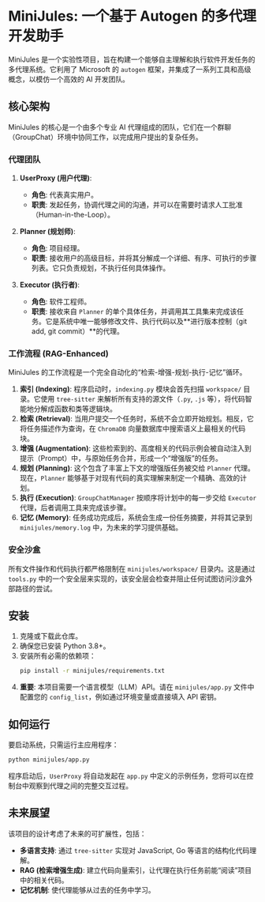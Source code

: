 # MiniJules: 一个基于 Autogen 的多代理开发助手

MiniJules 是一个实验性项目，旨在构建一个能够自主理解和执行软件开发任务的多代理系统。它利用了 Microsoft 的 `autogen` 框架，并集成了一系列工具和高级概念，以模仿一个高效的 AI 开发团队。

## 核心架构

MiniJules 的核心是一个由多个专业 AI 代理组成的团队，它们在一个群聊（GroupChat）环境中协同工作，以完成用户提出的复杂任务。

### 代理团队

1.  **UserProxy (用户代理)**:
    *   **角色**: 代表真实用户。
    *   **职责**: 发起任务，协调代理之间的沟通，并可以在需要时请求人工批准（Human-in-the-Loop）。

2.  **Planner (规划师)**:
    *   **角色**: 项目经理。
    *   **职责**: 接收用户的高级目标，并将其分解成一个详细、有序、可执行的步骤列表。它只负责规划，不执行任何具体操作。

3.  **Executor (执行者)**:
    *   **角色**: 软件工程师。
    *   **职责**: 接收来自 `Planner` 的单个具体任务，并调用其工具集来完成该任务。它是系统中唯一能够修改文件、执行代码以及**进行版本控制（git add, git commit）**的代理。

### 工作流程 (RAG-Enhanced)

MiniJules 的工作流程是一个完全自动化的“检索-增强-规划-执行-记忆”循环。

1.  **索引 (Indexing)**: 程序启动时，`indexing.py` 模块会首先扫描 `workspace/` 目录。它使用 `tree-sitter` 来解析所有支持的源文件（`.py`, `.js` 等），将代码智能地分解成函数和类等逻辑块。
2.  **检索 (Retrieval)**: 当用户提交一个任务时，系统不会立即开始规划。相反，它将任务描述作为查询，在 `ChromaDB` 向量数据库中搜索语义上最相关的代码块。
3.  **增强 (Augmentation)**: 这些检索到的、高度相关的代码示例会被自动注入到提示（Prompt）中，与原始任务合并，形成一个“增强版”的任务。
4.  **规划 (Planning)**: 这个包含了丰富上下文的增强版任务被交给 `Planner` 代理。现在，`Planner` 能够基于对现有代码的真实理解来制定一个精确、高效的计划。
5.  **执行 (Execution)**: `GroupChatManager` 按顺序将计划中的每一步交给 `Executor` 代理，后者调用工具来完成该步骤。
6.  **记忆 (Memory)**: 任务成功完成后，系统会生成一份任务摘要，并将其记录到 `minijules/memory.log` 中，为未来的学习提供基础。

### 安全沙盒

所有文件操作和代码执行都严格限制在 `minijules/workspace/` 目录内。这是通过 `tools.py` 中的一个安全层来实现的，该安全层会检查并阻止任何试图访问沙盒外部路径的尝试。

## 安装

1.  克隆或下载此仓库。
2.  确保您已安装 Python 3.8+。
3.  安装所有必需的依赖项：
    ```bash
    pip install -r minijules/requirements.txt
    ```
4.  **重要**: 本项目需要一个语言模型（LLM）API。请在 `minijules/app.py` 文件中配置您的 `config_list`，例如通过环境变量或直接填入 API 密钥。

## 如何运行

要启动系统，只需运行主应用程序：

```bash
python minijules/app.py
```

程序启动后，`UserProxy` 将自动发起在 `app.py` 中定义的示例任务，您将可以在控制台中观察到代理之间的完整交互过程。

## 未来展望

该项目的设计考虑了未来的可扩展性，包括：
*   **多语言支持**: 通过 `tree-sitter` 实现对 JavaScript, Go 等语言的结构化代码理解。
*   **RAG (检索增强生成)**: 建立代码向量索引，让代理在执行任务前能“阅读”项目中的相关代码。
*   **记忆机制**: 使代理能够从过去的任务中学习。